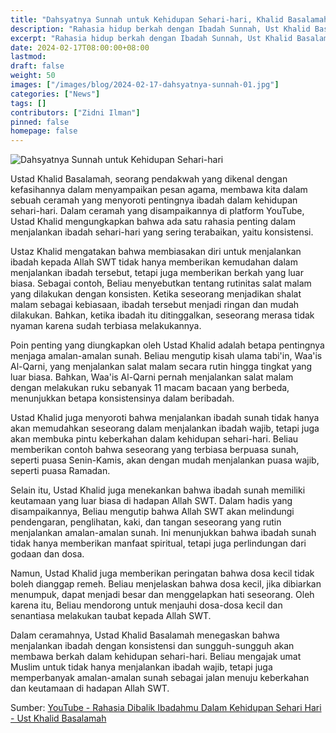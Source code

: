 ```yaml
---
title: "Dahsyatnya Sunnah untuk Kehidupan Sehari-hari, Khalid Basalamah"
description: "Rahasia hidup berkah dengan Ibadah Sunnah, Ust Khalid Basalamah menjelaskan keutamaan ibadah sunnah yang dapat diamalkan untuk membuat hidup lebih berkah"
excerpt: "Rahasia hidup berkah dengan Ibadah Sunnah, Ust Khalid Basalamah menjelaskan keutamaan ibadah sunnah yang dapat diamalkan untuk membuat hidup lebih berkah"
date: 2024-02-17T08:00:00+08:00
lastmod:
draft: false
weight: 50
images: ["/images/blog/2024-02-17-dahsyatnya-sunnah-01.jpg"]
categories: ["News"]
tags: []
contributors: ["Zidni Ilman"]
pinned: false
homepage: false
---
```


![Dahsyatnya Sunnah untuk Kehidupan Sehari-hari](images/blog/2024-02-17-dahsyatnya-sunnah-01.jpg "Dahsyatnya Sunnah untuk Kehidupan Sehari-hari")

Ustad Khalid Basalamah, seorang pendakwah yang dikenal dengan kefasihannya dalam menyampaikan pesan agama, membawa kita dalam sebuah ceramah yang menyoroti pentingnya ibadah dalam kehidupan sehari-hari. Dalam ceramah yang disampaikannya di platform YouTube, Ustad Khalid mengungkapkan bahwa ada satu rahasia penting dalam menjalankan ibadah sehari-hari yang sering terabaikan, yaitu konsistensi.

Ustaz Khalid mengatakan bahwa membiasakan diri untuk menjalankan ibadah kepada Allah SWT tidak hanya memberikan kemudahan dalam menjalankan ibadah tersebut, tetapi juga memberikan berkah yang luar biasa. Sebagai contoh, Beliau menyebutkan tentang rutinitas salat malam yang dilakukan dengan konsisten. Ketika seseorang menjadikan shalat malam sebagai kebiasaan, ibadah tersebut menjadi ringan dan mudah dilakukan. Bahkan, ketika ibadah itu ditinggalkan, seseorang merasa tidak nyaman karena sudah terbiasa melakukannya.

Poin penting yang diungkapkan oleh Ustad Khalid adalah betapa pentingnya menjaga amalan-amalan sunah. Beliau mengutip kisah ulama tabi'in, Waa'is Al-Qarni, yang menjalankan salat malam secara rutin hingga tingkat yang luar biasa. Bahkan, Waa'is Al-Qarni pernah menjalankan salat malam dengan melakukan ruku sebanyak 11 macam bacaan yang berbeda, menunjukkan betapa konsistensinya dalam beribadah.

Ustad Khalid juga menyoroti bahwa menjalankan ibadah sunah tidak hanya akan memudahkan seseorang dalam menjalankan ibadah wajib, tetapi juga akan membuka pintu keberkahan dalam kehidupan sehari-hari. Beliau memberikan contoh bahwa seseorang yang terbiasa berpuasa sunah, seperti puasa Senin-Kamis, akan dengan mudah menjalankan puasa wajib, seperti puasa Ramadan.

Selain itu, Ustad Khalid juga menekankan bahwa ibadah sunah memiliki keutamaan yang luar biasa di hadapan Allah SWT. Dalam hadis yang disampaikannya, Beliau mengutip bahwa Allah SWT akan melindungi pendengaran, penglihatan, kaki, dan tangan seseorang yang rutin menjalankan amalan-amalan sunah. Ini menunjukkan bahwa ibadah sunah tidak hanya memberikan manfaat spiritual, tetapi juga perlindungan dari godaan dan dosa.

Namun, Ustad Khalid juga memberikan peringatan bahwa dosa kecil tidak boleh dianggap remeh. Beliau menjelaskan bahwa dosa kecil, jika dibiarkan menumpuk, dapat menjadi besar dan menggelapkan hati seseorang. Oleh karena itu, Beliau mendorong untuk menjauhi dosa-dosa kecil dan senantiasa melakukan taubat kepada Allah SWT.

Dalam ceramahnya, Ustad Khalid Basalamah menegaskan bahwa menjalankan ibadah dengan konsistensi dan sungguh-sungguh akan membawa berkah dalam kehidupan sehari-hari. Beliau mengajak umat Muslim untuk tidak hanya menjalankan ibadah wajib, tetapi juga memperbanyak amalan-amalan sunah sebagai jalan menuju keberkahan dan keutamaan di hadapan Allah SWT.

Sumber: [YouTube - Rahasia Dibalik Ibadahmu Dalam Kehidupan Sehari Hari - Ust Khalid Basalamah](https://www.youtube.com/watch?v=_9atL3SMHDg&t=790s) 